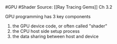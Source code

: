 #GPU #Shader 
Source: [[Ray Tracing Gems]] Ch 3.2

GPU programming has 3 key components

1. the GPU device code, or often called "shader"
2. the CPU host side setup process
3. the data sharing between host and device

